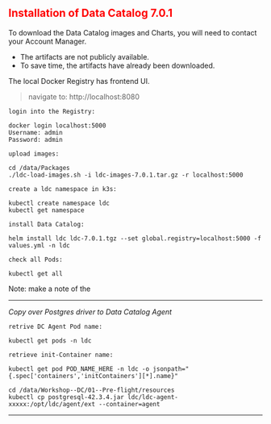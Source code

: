 ## <font color='red'>Installation of Data Catalog 7.0.1</font>

To download the Data Catalog images and Charts, you will need to contact your Account Manager.  
* The artifacts are not publicly available. 
* To save time, the artifacts have already been downloaded.

The local Docker Registry has frontend UI.

  > navigate to: http://localhost:8080

``login into the Registry:``
```
docker login localhost:5000
Username: admin
Password: admin   
```

``upload images:``
```
cd /data/Packages
./ldc-load-images.sh -i ldc-images-7.0.1.tar.gz -r localhost:5000
```

``create a ldc namespace in k3s:``
```
kubectl create namespace ldc
kubectl get namespace
```

``install Data Catalog:``
```
helm install ldc ldc-7.0.1.tgz --set global.registry=localhost:5000 -f values.yml -n ldc
```

``check all Pods:``
```
kubectl get all
```
Note: make a note of the

---

<em>Copy over Postgres driver to Data Catalog Agent</em>

``retrive DC Agent Pod name:``
```
kubectl get pods -n ldc
```

``retrieve init-Container name:``
```
kubectl get pod POD_NAME_HERE -n ldc -o jsonpath="{.spec['containers','initContainers'][*].name}"
```

```
cd /data/Workshop--DC/01--Pre-flight/resources
kubectl cp postgresql-42.3.4.jar ldc/ldc-agent-xxxxx:/opt/ldc/agent/ext --container=agent
```

---